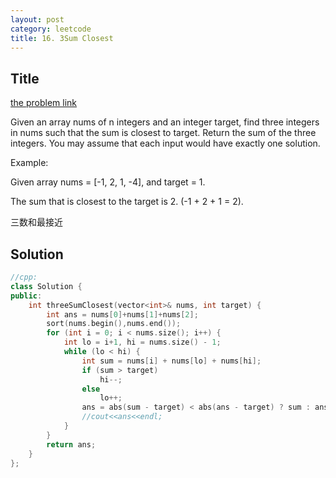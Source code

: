 ```yaml
---
layout: post
category: leetcode
title: 16. 3Sum Closest
---
```

## Title
[the problem link](https://leetcode.com/problems/3sum-closest/description/)

Given an array nums of n integers and an integer target, find three integers in nums such that the sum is closest to target. Return the sum of the three integers. You may assume that each input would have exactly one solution.

Example:

Given array nums = [-1, 2, 1, -4], and target = 1.

The sum that is closest to the target is 2. (-1 + 2 + 1 = 2).

三数和最接近

## Solution
```c++
//cpp:
class Solution {
public:
	int threeSumClosest(vector<int>& nums, int target) {
		int ans = nums[0]+nums[1]+nums[2];
        sort(nums.begin(),nums.end());
		for (int i = 0; i < nums.size(); i++) {
			int lo = i+1, hi = nums.size() - 1;
			while (lo < hi) {
				int sum = nums[i] + nums[lo] + nums[hi];
				if (sum > target)
					hi--;
				else
					lo++;
				ans = abs(sum - target) < abs(ans - target) ? sum : ans;
                //cout<<ans<<endl;
			}
		}
		return ans;
	}
};
```
